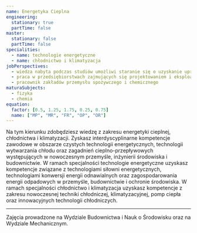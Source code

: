 ```yaml
---
name: Energetyka Cieplna
engineering:
  stationary: true
  partTime: false
master:
  stationary: false
  partTime: false
specialities:
  - name: technologie energetyczne
  - name: chłodnictwo i klimatyzacja
jobPerspectives:
  - wiedza nabyta podczas studiów umożliwi staranie się o uzyskanie uprawnień budowlanych, instalacyjnych w zakresie sieci, instalacji i urządzeń cieplnych, uzyskanie certyfikatu umożliwiającego realizację prac dotyczących urządzeń chłodniczych, klimatyzacyjnych i pomp ciepła zawierających substancje kontrolowane lub fluorowane gazy cieplarniane oraz uprawnień instalacyjnych w zakresie sieci, instalacji i urządzeń elektrycznych i elektroenergetycznych w podstawowym zakresie
  - praca w przedsiębiorstwach zajmujących się projektowaniem i eksploatacją w obszarze energetyki cieplnej, chłodnictwa, klimatyzacji, pomp ciepła
  - pracownik zakładów przemysłu spożywczego i chemicznego
maturaSubjects:
  - fizyka
  - chemia
equation:
  factor: [0.5, 1.25, 1.75, 0.25, 0.75]
  name: ["MP", "MR", "FR", "OP", "OR"]
---
```


Na tym kierunku zdobędziesz wiedzę z zakresu energetyki cieplnej, chłodnictwa i klimatyzacji. Zyskasz interdyscyplinarne kompetencje zawodowe w obszarze czystych technologii energetycznych, technologii wytwarzania chłodu oraz zagadnień cieplno-przepływowych występujących w nowoczesnym przemyśle, inżynierii środowiska i budownictwie. W ramach specjalności technologie energetyczne uzyskasz kompetencje związane z technologiami siłowni energetycznych, technologiami konwersji energii odnawialnych oraz zagospodarowania energii odpadowych w przemyśle, budownictwie i ochronie środowiska. W ramach specjalności chłodnictwo i klimatyzacja uzyskasz kompetencje z zakresu nowoczesnej techniki chłodniczej, klimatyzacyjnej, pomp ciepła oraz innowacyjnych technologii chłodniczych.

---

Zajęcia prowadzone na Wydziale Budownictwa i Nauk o Środowisku oraz na Wydziale Mechanicznym.
